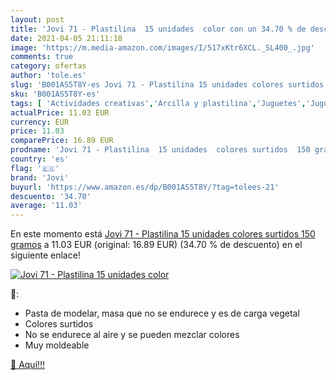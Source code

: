 ```yaml
---
layout: post
title: 'Jovi 71 - Plastilina  15 unidades  color con un 34.70 % de descuento'
date: 2021-04-05 21:11:18
image: 'https://m.media-amazon.com/images/I/517xKtr6XCL._SL400_.jpg'
comments: true
category: ofertas
author: 'tole.es'
slug: 'B001AS5T8Y-es Jovi 71 - Plastilina 15 unidades colores surtidos 150 gramos'
sku: 'B001AS5T8Y-es'
tags: [ 'Actividades creativas','Arcilla y plastilina','Juguetes','Juguetes y juegos','Material de educación infantil','Material escolar y educativo','Oficina y papelería','jovi','plastilina', ]
actualPrice: 11.03 EUR
currency: EUR
price: 11.03
comparePrice: 16.89 EUR
prodname: 'Jovi 71 - Plastilina  15 unidades  colores surtidos  150 gramos'
country: 'es'
flag: '🇪🇸'
brand: 'Jovi'
buyurl: 'https://www.amazon.es/dp/B001AS5T8Y/?tag=tolees-21'
descuento: '34.70'
average: '11.03'
---
```


En este momento está [Jovi 71 - Plastilina  15 unidades  colores surtidos  150 gramos](https://www.amazon.es/dp/B001AS5T8Y/?tag=tolees-21) a 11.03 EUR (original: 16.89 EUR) (34.70 %  de descuento) en el siguiente enlace!

[![Jovi 71 - Plastilina  15 unidades  color](https://m.media-amazon.com/images/I/517xKtr6XCL._SL400_.jpg)](https://www.amazon.es/dp/B001AS5T8Y/?tag=tolees-21)

🔎:

- Pasta de modelar, masa que no se endurece y es de carga vegetal
- Colores surtidos
- No se endurece al aire y se pueden mezclar colores
- Muy moldeable

[🛒 Aquí!!!](https://www.amazon.es/dp/B001AS5T8Y/?tag=tolees-21)
